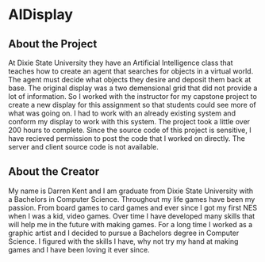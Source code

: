 AIDisplay
=========

About the Project
-------------
At Dixie State University they have an Artificial Intelligence class that teaches how to create an agent that searches for objects in a virtual world. The agent must decide what objects they desire and deposit them back at base. The original display was a two demensional grid that did not provide a lot of information. So I worked with the instructor for my capstone project to create a new display for this assignment so that students could see more of what was going on. I had to work with an already existing system and conform my display to work with this system. The project took a little over 200 hours to complete. Since the source code of this project is sensitive, I have recieved permission to post the code that I worked on directly. The server and client source code is not available.

About the Creator
-------------
My name is Darren Kent and I am graduate from Dixie State University with a Bachelors in Computer
Science. Throughout my life games have been my passion. From board games to card games and
ever since I got my first NES when I was a kid, video games. Over time I have developed many
skills that will help me in the future with making games. For a long time I worked as a graphic
artist and I decided to pursue a Bachelors degree in Computer Science. I figured
with the skills I have, why not try my hand at making games and I have been loving it ever since.
